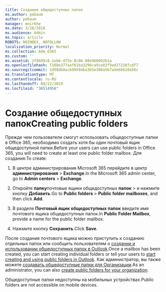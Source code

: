 ```yaml
---
title: Создание общедоступных папок
ms.author: pebaum
author: pebaum
manager: mnirkhe
ms.date: 3/26/2018
ms.audience: Admin
ms.topic: article
ROBOTS: NOINDEX, NOFOLLOW
localization_priority: Normal
ms.collection: Adm_O365
ms.custom: ''
ms.assetid: 2f8699c8-1eb6-4f5e-8c06-08e960092b1a
ms.openlocfilehash: f168e377aaf61ba3296ca9ce83f9ad27218fcdf7
ms.sourcegitcommit: 1d98db8acb9959aba3b5e308a567ade6b62da56c
ms.translationtype: MT
ms.contentlocale: ru-RU
ms.lasthandoff: 08/22/2019
ms.locfileid: "36514956"
---
```

# <a name="creating-public-folders"></a><span data-ttu-id="44571-102">Создание общедоступных папок</span><span class="sxs-lookup"><span data-stu-id="44571-102">Creating public folders</span></span>

<span data-ttu-id="44571-103">Прежде чем пользователи смогут использовать общедоступные папки в Office 365, необходимо создать хотя бы один почтовый ящик общедоступной папки.</span><span class="sxs-lookup"><span data-stu-id="44571-103">Before your users can use public folders in Office 365, you will need to create at least one public folder mailbox.</span></span> <span data-ttu-id="44571-104">Для создания:</span><span class="sxs-lookup"><span data-stu-id="44571-104">To create:</span></span>
  
1. <span data-ttu-id="44571-105">В центре администрирования Microsoft 365 перейдите в центр **администрирования** \> **Exchange**.</span><span class="sxs-lookup"><span data-stu-id="44571-105">In the Microsoft 365 admin center, go to **Admin centers** \> **Exchange**.</span></span>
    
2. <span data-ttu-id="44571-106">Откройте **папку**почтовые ящики общедоступных **папок** \> и нажмите кнопку **Добавить**.</span><span class="sxs-lookup"><span data-stu-id="44571-106">Go to **Public folders** \> **Public folder mailboxes**, and then click **Add**.</span></span>
    
3. <span data-ttu-id="44571-107">В разделе **Почтовый ящик общедоступных папок** введите имя почтового ящика общедоступных папок.</span><span class="sxs-lookup"><span data-stu-id="44571-107">In **Public Folder Mailbox**, provide a name for the public folder mailbox.</span></span>
    
4. <span data-ttu-id="44571-108">Нажмите кнопку **Сохранить**.</span><span class="sxs-lookup"><span data-stu-id="44571-108">Click **Save**.</span></span>
    
<span data-ttu-id="44571-109">После создания почтового ящика можно приступить к созданию отдельных папок или сообщить пользователям о [создании и использовании общедоступных папок в Outlook](https://support.office.com/article/Create-and-share-a-public-folder-in-Outlook-a2835011-d524-4a5c-a207-05c159bb2a97).</span><span class="sxs-lookup"><span data-stu-id="44571-109">Once a mailbox has been created, you can start creating individual folders or tell your users to [start creating and using public folders in Outlook](https://support.office.com/article/Create-and-share-a-public-folder-in-Outlook-a2835011-d524-4a5c-a207-05c159bb2a97).</span></span> <span data-ttu-id="44571-110">Как администратор, вы также можете [создавать общедоступные папки для Организации](https://technet.microsoft.com/library/bb691104%28v=exchg.150%29.aspx).</span><span class="sxs-lookup"><span data-stu-id="44571-110">As an administrator, you can also [create public folders for your organization](https://technet.microsoft.com/library/bb691104%28v=exchg.150%29.aspx).</span></span>
  
<span data-ttu-id="44571-111">Общедоступные папки недоступны на мобильных устройствах.</span><span class="sxs-lookup"><span data-stu-id="44571-111">Public folders are not accessible on mobile devices.</span></span>
  

